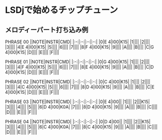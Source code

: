 # LSDjで始めるチップチューン

## メロディーパート打ち込み例

PHRASE 00
||NOTE|INSTR|CMD|
|:-:|:-:|:-:|:-:|
|0|E 4|I00|K15|
|1||||
|2||||
|3||||
|4|E 4|I00|K15|
|5||||
|6||||
|7||||
|8|F 4|I00|K15|
|9||||
|A||||
|B||||
|C|G 4|I00|K15|
|D||||
|E||||
|F||||

PHRASE 01
||NOTE|INSTR|CMD|
|:-:|:-:|:-:|:-:|
|0|G 4|I00|K15|
|1||||
|2||||
|3||||
|4|F 4|I00|K15|
|5||||
|6||||
|7||||
|8|E 4|I00|K15|
|9||||
|A||||
|B||||
|C|D 4|I00|K15|
|D||||
|E||||
|F||||

PHRASE 02
||NOTE|INSTR|CMD|
|:-:|:-:|:-:|:-:|
|0|C 4|I00|K15|
|1||||
|2||||
|3||||
|4|C 4|I00|K15|
|5||||
|6||||
|7||||
|8|D 4|I00|K15|
|9||||
|A||||
|B||||
|C|E 4|I00|K15|
|D||||
|E||||
|F||||

PHRASE 03
||NOTE|INSTR|CMD|
|:-:|:-:|:-:|:-:|
|0|E 4|I00||
|1||||
|2|||K15|
|3||||
|4||||
|5||||
|6|D 4|I00|K0A|
|7||||
|8|D 4|I00|K15|
|9||||
|A||||
|B||||
|C||||
|D||||
|E||||
|F||||

PHRASE 04
||NOTE|INSTR|CMD|
|:-:|:-:|:-:|:-:|
|0|D 4|I00||
|1||||
|2|||K15|
|3||||
|4||||
|5||||
|6|C 4|I00|K0A|
|7||||
|8|C 4|I00|K15|
|9||||
|A||||
|B||||
|C||||
|D||||
|E||||
|F||||